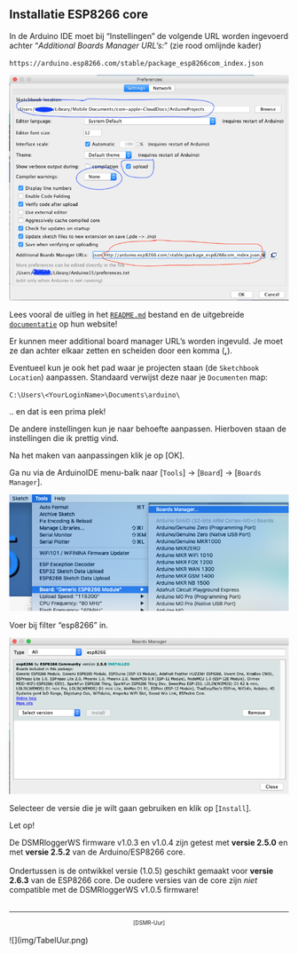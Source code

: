 ## Installatie ESP8266 core
In de Arduino IDE moet bij “Instellingen” de volgende URL worden ingevoerd 
achter “*Additional Boards Manager URL’s:*” (zie rood omlijnde kader)

`https://arduino.esp8266.com/stable/package_esp8266com_index.json`

![](img/Preferences.png)

Lees vooral de uitleg in het 
<a href="https://github.com/esp8266/Arduino/blob/master/README.md" target="_blank">
`README.md`</a>
bestand en de uitgebreide 
<a href="https://arduino-esp8266.readthedocs.io/en/latest/" target="_blank">
`documentatie`</a>
op hun website!

Er kunnen meer additional board manager URL’s worden ingevuld. Je moet ze dan 
achter elkaar zetten en scheiden door een komma (**,**).

Eventueel kun je ook het pad waar je projecten staan (de `Sketchbook Location`) 
aanpassen. Standaard verwijst deze naar je `Documenten` map:

`C:\Users\<YourLoginName>\Documents\arduino\`

.. en dat is een prima plek!

De andere instellingen kun je naar behoefte aanpassen. Hierboven staan de 
instellingen die ik prettig vind. 

Na het maken van aanpassingen klik je op [OK].

Ga nu via de ArduinoIDE menu-balk naar
[`Tools`] -> [`Board`] -> [`Boards Manager`]. 

![](img/IDE_BoardsManager.png)

Voer bij filter “esp8266” in. 

![](img/IDE_UpdateInstallESP8266core.png)

Selecteer de versie die je wilt gaan gebruiken en klik op [`Install`].

<div class="admonition note">
<p class="admonition-title">Let op!</p>
De DSMRloggerWS firmware v1.0.3 en v1.0.4 zijn getest met <b>versie 2.5.0</b>
en met <b>versie 2.5.2</b> van de Arduino/ESP8266 core.
<br><br>
Ondertussen is de ontwikkel versie (1.0.5) geschikt gemaakt voor
<b>versie 2.6.3</b> van de ESP8266 core. De oudere versies
van de core zijn <i>niet</i> compatible met de DSMRloggerWS v1.0.5 firmware!
</div>



<br>

---
<center  style="font-size: 70%">[DSMR-Uur]</center><br>
![](img/TabelUur.png)
